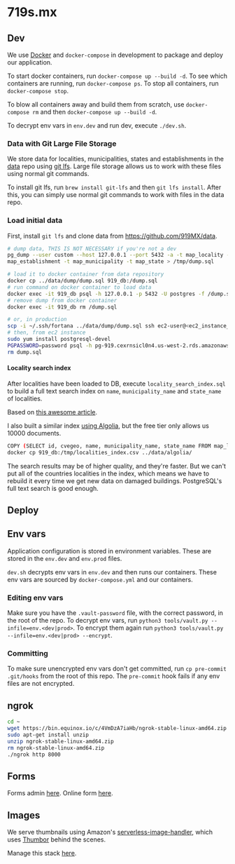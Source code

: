 # 719s.mx


## Dev
We use [Docker](https://docs.docker.com/docker-for-mac/) and `docker-compose` in development to package and deploy our application.

To start docker containers, run `docker-compose up --build -d`. To see which containers are running, run `docker-compose ps`. To stop all containers, run `docker-compose stop`.

To blow all containers away and build them from scratch, use `docker-compose rm` and then `docker-compose up --build -d`.

To decrypt env vars in `env.dev` and run dev, execute `./dev.sh`.


### Data with Git Large File Storage
We store data for localities, municipalities, states and establishments in the [data](https://github.com/919MX/data) repo using [git lfs](https://git-lfs.github.com/). Large file storage allows us to work with these files using normal git commands.

To install git lfs, run `brew install git-lfs` and then `git lfs install`. After this, you can simply use normal git commands to work with files in the data repo.


### Load initial data
First, install `git lfs` and clone data from <https://github.com/919MX/data>.

~~~sh
# dump data, THIS IS NOT NECESSARY if you're not a dev
pg_dump --user custom --host 127.0.0.1 --port 5432 -a -t map_locality -t map_sciangroup -t 
map_establishment -t map_municipality -t map_state > /tmp/dump.sql

# load it to docker container from data repository
docker cp ../data/dump/dump.sql 919_db:/dump.sql
# run command on docker container to load data
docker exec -it 919_db psql -h 127.0.0.1 -p 5432 -U postgres -f /dump.sql
# remove dump from docker container
docker exec -it 919_db rm /dump.sql

# or, in production
scp -i ~/.ssh/fortana ../data/dump/dump.sql ssh ec2-user@<ec2_instance_ip>:/home/ec2-user/
# then, from ec2 instance
sudo yum install postgresql-devel
PGPASSWORD=password psql -h pg-919.cexrnsicl0n4.us-west-2.rds.amazonaws.com -U postgres -d postgres -f dump.sql
rm dump.sql
~~~


#### Locality search index
After localities have been loaded to DB, execute `locality_search_index.sql` to build a full text search index on `name`, `municipality_name` and `state_name` of localities.

Based on [this awesome article](http://rachbelaid.com/postgres-full-text-search-is-good-enough/).

I also built a similar index [using Algolia](https://www.algolia.com/apps/X7TC2B45DA/dashboard), but the free tier only allows us 10000 documents.

~~~sh
COPY (SELECT id, cvegeo, name, municipality_name, state_name FROM map_locality WHERE has_data=true) TO '/tmp/localities_index.csv' CSV;
docker cp 919_db:/tmp/localities_index.csv ../data/algolia/
~~~

The search results may be of higher quality, and they're faster. But we can't put all of the countries localities in the index, which means we have to rebuild it every time we get new data on damaged buildings. PostgreSQL's full text search is good enough.


## Deploy


## Env vars
Application configuration is stored in environment variables. These are stored in the `env.dev` and `env.prod` files.

`dev.sh` decrypts env vars in `env.dev` and then runs our containers. These env vars are sourced by `docker-compose.yml` and our containers.


### Editing env vars
Make sure you have the `.vault-password` file, with the correct password, in the root of the repo. To decrypt env vars, run `python3 tools/vault.py --infile=env.<dev|prod>`. To encrypt them again run `python3 tools/vault.py --infile=env.<dev|prod> --encrypt`.


### Committing
To make sure unencrypted env vars don't get committed, run `cp pre-commit .git/hooks` from the root of this repo. The `pre-commit` hook fails if any env files are not encrypted.


## ngrok
~~~sh
cd ~
wget https://bin.equinox.io/c/4VmDzA7iaHb/ngrok-stable-linux-amd64.zip
sudo apt-get install unzip
unzip ngrok-stable-linux-amd64.zip
rm ngrok-stable-linux-amd64.zip
./ngrok http 8000
~~~


## Forms
Forms admin [here](https://kobo.humanitarianresponse.info/#/forms). Online form [here](https://ee.humanitarianresponse.info/x/#Yhgh).


## Images
We serve thumbnails using Amazon's [serverless-image-handler](https://docs.aws.amazon.com/solutions/latest/serverless-image-handler/deployment.html), which uses [Thumbor](https://github.com/thumbor/thumbor) behind the scenes.

Manage this stack [here](https://console.aws.amazon.com/cloudformation/home?region=us-east-1).
